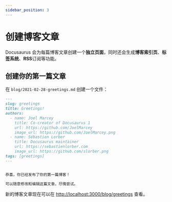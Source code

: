 ```yaml
---
sidebar_position: 3
---
```



# 创建博客文章

Docusaurus 会为每篇博客文章创建一个**独立页面**，同时还会生成**博客索引页**、**标签系统**、**RSS**订阅等功能。


## 创建你的第一篇文章

在 `blog/2021-02-28-greetings.md` 创建一个文件：

```md title="blog/2021-02-28-greetings.md"
---
slug: greetings
title: Greetings!
authors:
  - name: Joel Marcey
    title: Co-creator of Docusaurus 1
    url: https://github.com/JoelMarcey
    image_url: https://github.com/JoelMarcey.png
  - name: Sébastien Lorber
    title: Docusaurus maintainer
    url: https://sebastienlorber.com
    image_url: https://github.com/slorber.png
tags: [greetings]
---


恭喜，你已经发布了你的第一篇博客！

可以随意修改和编辑这篇文章，尽情尝试。
```


新的博客文章现在可以在 [http://localhost:3000/blog/greetings](http://localhost:3000/blog/greetings) 查看。
